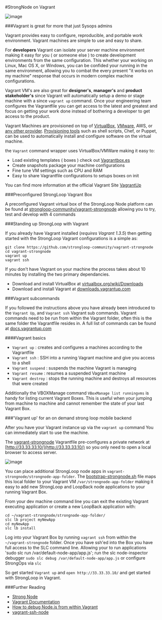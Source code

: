 #StrongNode on Vagrant

![image](http://www.vagrantup.com/images/logo_vagrant-81478652.png) 

###Vagrant is great for more that just Sysops admins

Vagrant provides easy to configure, reproducible, and portable work environment. Vagrant machines are simple to use and easy to share.  

For **developers** Vagrant can isolate your server machine environment making it easy for you ( or someone else ) to create development environments from the same configuration. This whether your working on Linux, Mac OS X, or Windows, you can be confided your running in the same environment, allowing you to combat the every present "it works on my machine" response that occurs in modern complex machine configurations.

Vagrant VM's are also great for **designer's**, **manager's** and **product stakeholder's** since Vagrant will automatically setup a demo or stage machine with a since `vagrant up` command.  Once your engineering team configures the Vagrantfile you can get access to the latest and greatest and focus on getting your work done instead of bothering a developer to get access to the product.

Vagrant Machines are provisioned on top of [VirtualBox](https://www.virtualbox.org/), [VMware](http://www.vmware.com/), AWS, or [any other provider](http://docs.vagrantup.com/v2/providers/). [Provisioning tools](http://docs.vagrantup.com/v2/provisioning/) such as shell scripts, Chef, or Puppet, can be used to automatically install and configure software on the virtual machine.

the `Vagrant` command wrapper uses VirtualBox/VMWare making it easy to:

- Load existing templates ( boxes ) check out [Vagrantbox.es](http://www.vagrantbox.es/)
- Create snapshots package your machine configurations
- Fine tune VM settings such as CPU and RAM
- Easy to share Vagrantfile configurations to setups boxes on init

You can find more information at the official Vagrant Site [VagrantUp](http://www.vagrantup.com/)

###Preconfigured StrongLoop Vagrant Box

A preconfigured Vagrant virtual box of the StrongLoop Node platform can be found at [strongloop-community/vagrant-strongnode](https://github.com/strongloop-community/vagrant-strongnode) allowing you to try, test and develop with 4 commands

###Standing up StrongLoop with Vagrant

If you already have Vagrant installed (*requires Vagrant 1.3.5*) then getting started with the StrongLoop Vagrant configurations is a simple as:

```
git clone https://github.com/strongloop-community/vagrant-strongnode
cd vagrant-strongnode
vagrant up
vagrant ssh
```

If you don't have Vagrant on your machine the process takes about 10 minutes by installing the two primary dependancies.

- Download and install VirtualBox at [virtualbox.org/wiki/Downloads](https://www.virtualbox.org/wiki/Downloads)
- Download and install Vagrant at [downloads.vagrantup.com ](http://downloads.vagrantup.com/)

###Vagrant subcommands

If you followed the instructions above you have already been introduced to the  ```Vagrant Up```, and ```Vagrant ssh``` Vagrant sub commands. Vagrant commands need to be run from within the Vagrant folder, often this is the same folder the Vagrantfile resides in.  A full list of commands can be found at [docs.vagrantup.com](http://docs.vagrantup.com/v2/cli/index.html)

####Vagrant basics 
- `Vagrant up` : creates and configures a machines according to the Vagrantfile
- `Vagrant ssh` : SSH into a running Vagrant machine and give you access to a shell 
- `Vagrant suspend` :  suspends the machine Vagrant is managing 
- `Vagrant resume` : resumes a suspended Vagrant machine
- `Vagrant destroy` : stops the running machine and destroys all resources that were created

Additionally the VBOXManage command ```VBoxManage list runningvms``` is handy for listing current Vagrant Boxes.   This is useful when your jumping from machine to machine and cannot remember the state of your last Vagrant Box.

###'Vagrant up' for an on demand strong loop mobile backend

After you have your Vagrant instance up via the `vagrant up` command You can immediately start to use the machine.

The [vagrant-strongnode](https://github.com/strongloop-community/vagrant-strongnode) Vagrantfile pre-configures a private network at [http://33.33.33.10/](http://33.33.33.10/) so you only need to open a local browser to access server.

![image](http://strongloop.com/wp-content/uploads/2013/04/logo-strongloop.png)

You can place additional StrongLoop node apps in `vagrant-strongnode/strongnode-app-folder`.  The [bootstrap-strongnode.sh](https://github.com/strongloop-community/vagrant-strongnode/blob/master/bootstrap-strongnode.sh) file maps this local folder to your Vagrant VM `/var/strongnode-app-folder` making it easy to add new StrongLoop and LoopBack node applications to your running Vagrant Box.

From your dev machine command line you can exit the existing Vagrant executing application or create a new LoopBack application with:

```
cd ~/vagrant-strongnode/strongnode-app-folder/
slc lb project myNewApp
cd myNewApp
slc lb install
```

Log into your Vagrant Box by running `vagrant ssh` from within the `~/vagrant-strongnode` folder.  Once you have ssh'ed into the Box you have full access to the SLC command line.  Allowing your to run applications 'sudo slc run /var/default-node-app/app.js'; run the slc node-inspector debugger `sudo slc debug /var/default-node-app/app.js` or configure StrongOps via `slc`

So get started `Vagrant up` and `open http://33.33.33.10/` and get started with StrongLoop in Vagrant.
	
###Further Reading
- [Strong Node ](http://StrongLoop.com)
- [Vagrant Documentation](http://docs.vagrantup.com/v2/getting-started/index.html)
- [How to debug Node.js from within Vagrant](http://neilk.net/blog/2013/08/21/how-to-debug-node-dot-js-from-within-vagrant)
- [vagrant-ssh-node](https://gist.github.com/neilk/6311127)



